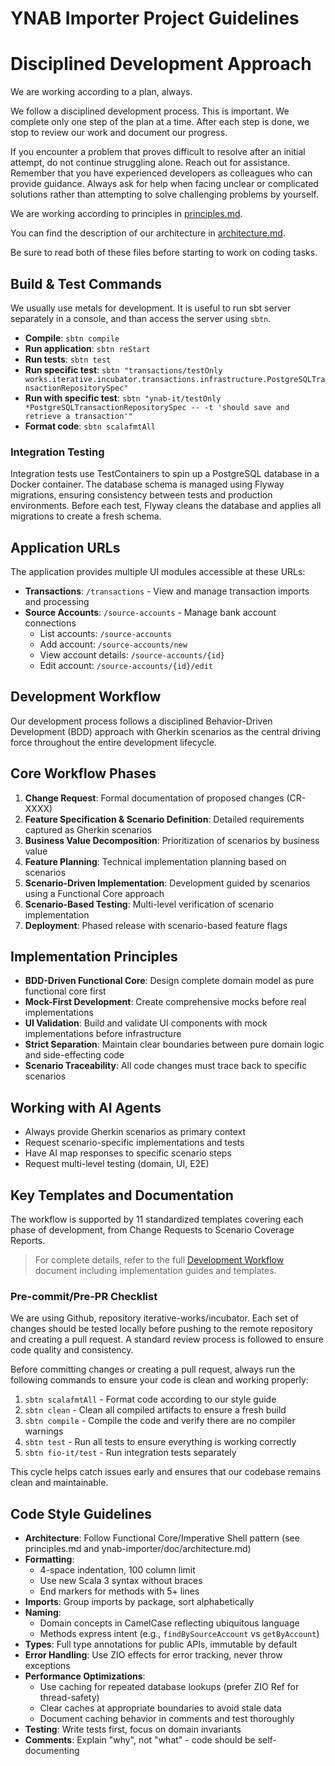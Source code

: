 # YNAB Importer Project Guidelines

# Disciplined Development Approach

We are working according to a plan, always.

We follow a disciplined development process. This is important. We complete only one step of the plan at a time. After each step is done, we stop to review our work and document our progress.

If you encounter a problem that proves difficult to resolve after an initial attempt, do not continue struggling alone. Reach out for assistance. Remember that you have experienced developers as colleagues who can provide guidance. Always ask for help when facing unclear or complicated solutions rather than attempting to solve challenging problems by yourself.

We are working according to principles in [principles.md](./ai-context/principles/principles.md).

You can find the description of our architecture in [architecture.md](./ai-context/architecture/architecture.md).

Be sure to read both of these files before starting to work on coding tasks.

## Build & Test Commands

We usually use metals for development. It is useful to run sbt server separately in a console, and than access the server using `sbtn`.

- **Compile**: `sbtn compile`
- **Run application**: `sbtn reStart`
- **Run tests**: `sbtn test`
- **Run specific test**: `sbtn "transactions/testOnly works.iterative.incubator.transactions.infrastructure.PostgreSQLTransactionRepositorySpec"`
- **Run with specific test**: `sbtn "ynab-it/testOnly *PostgreSQLTransactionRepositorySpec -- -t 'should save and retrieve a transaction'"`
- **Format code**: `sbtn scalafmtAll`

### Integration Testing

Integration tests use TestContainers to spin up a PostgreSQL database in a Docker container. The database schema is managed using Flyway migrations, ensuring consistency between tests and production environments. Before each test, Flyway cleans the database and applies all migrations to create a fresh schema.

## Application URLs

The application provides multiple UI modules accessible at these URLs:

- **Transactions**: `/transactions` - View and manage transaction imports and processing
- **Source Accounts**: `/source-accounts` - Manage bank account connections
  - List accounts: `/source-accounts`
  - Add account: `/source-accounts/new`
  - View account details: `/source-accounts/{id}`
  - Edit account: `/source-accounts/{id}/edit`

## Development Workflow

Our development process follows a disciplined Behavior-Driven Development (BDD) approach with Gherkin scenarios as the central driving force throughout the entire development lifecycle.

## Core Workflow Phases

1. **Change Request**: Formal documentation of proposed changes (CR-XXXX)
2. **Feature Specification & Scenario Definition**: Detailed requirements captured as Gherkin scenarios
3. **Business Value Decomposition**: Prioritization of scenarios by business value
4. **Feature Planning**: Technical implementation planning based on scenarios
5. **Scenario-Driven Implementation**: Development guided by scenarios using a Functional Core approach
6. **Scenario-Based Testing**: Multi-level verification of scenario implementation
7. **Deployment**: Phased release with scenario-based feature flags

## Implementation Principles

- **BDD-Driven Functional Core**: Design complete domain model as pure functional core first
- **Mock-First Development**: Create comprehensive mocks before real implementations
- **UI Validation**: Build and validate UI components with mock implementations before infrastructure
- **Strict Separation**: Maintain clear boundaries between pure domain logic and side-effecting code
- **Scenario Traceability**: All code changes must trace back to specific scenarios

## Working with AI Agents

- Always provide Gherkin scenarios as primary context
- Request scenario-specific implementations and tests
- Have AI map responses to specific scenario steps
- Request multi-level testing (domain, UI, E2E)

## Key Templates and Documentation

The workflow is supported by 11 standardized templates covering each phase of development, from Change Requests to Scenario Coverage Reports.

> For complete details, refer to the full [Development Workflow](ai-context/workflows/development_workflow.md) document including implementation guides and templates.

### Pre-commit/Pre-PR Checklist

We are using Github, repository iterative-works/incubator. Each set of changes should be tested locally before pushing to the remote repository and creating a pull request. A standard review process is followed to ensure code quality and consistency.

Before committing changes or creating a pull request, always run the following commands to ensure your code is clean and working properly:

1. `sbtn scalafmtAll` - Format code according to our style guide
2. `sbtn clean` - Clean all compiled artifacts to ensure a fresh build
3. `sbtn compile` - Compile the code and verify there are no compiler warnings
4. `sbtn test` - Run all tests to ensure everything is working correctly
5. `sbtn fio-it/test` - Run integration tests separately

This cycle helps catch issues early and ensures that our codebase remains clean and maintainable.

## Code Style Guidelines
- **Architecture**: Follow Functional Core/Imperative Shell pattern (see principles.md and ynab-importer/doc/architecture.md)
- **Formatting**:
  - 4-space indentation, 100 column limit
  - Use new Scala 3 syntax without braces
  - End markers for methods with 5+ lines
- **Imports**: Group imports by package, sort alphabetically
- **Naming**:
  - Domain concepts in CamelCase reflecting ubiquitous language
  - Methods express intent (e.g., `findBySourceAccount` vs `getByAccount`)
- **Types**: Full type annotations for public APIs, immutable by default
- **Error Handling**: Use ZIO effects for error tracking, never throw exceptions
- **Performance Optimizations**:
  - Use caching for repeated database lookups (prefer ZIO Ref for thread-safety)
  - Clear caches at appropriate boundaries to avoid stale data
  - Document caching behavior in comments and test thoroughly
- **Testing**: Write tests first, focus on domain invariants
- **Comments**: Explain "why", not "what" - code should be self-documenting
